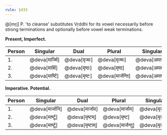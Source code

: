 ```yaml
---
rule: §433
---
```


@[mṛj] P. 'to cleanse' substitutes Vṛddhi for its vowel necessarily before strong terminations and optionally before vowel weak terminations.

**Present, Imperfect.**

| Person | Singular | Dual | Plural | Singular | Dual | Plural |
|--------|----------|------|--------|----------|------|--------|
| 1. | @deva[मार्ज्मि] | @deva[मृज्वः] | @deva[मृज्मः] | @deva[अमार्जम्] | @deva[अमृज्व] | @deva[अमृज्म] |
| 2. | @deva[मार्क्षि] | @deva[मृष्ठः] | @deva[मृष्ठ] | @deva[अमार्क्षीः] | @deva[अमृष्टम्] | @deva[अमृष्ट] |
| 3. | @deva[मार्ष्टि] | @deva[मृष्टः] | @deva[मार्जन्ति] | @deva[अमार्ष्ट] | @deva[अमृष्टाम्] | @deva[अमार्जन्] |

**Imperative. Potential.**

| Person | Singular | Dual | Plural | Singular | Dual | Plural |
|--------|----------|------|--------|----------|------|--------|
| 1. | @deva[मार्जानि] | @deva[मार्जाव] | @deva[मार्जाम] | @deva[मृज्याम्] | @deva[मृज्याव] | @deva[मृज्याम] |
| 2. | @deva[मार्ष्टु] | @deva[मृष्टम्] | @deva[मृष्ट] | @deva[मृज्याः] | @deva[मृज्यातम्] | @deva[मृज्यात] |
| 3. | @deva[मार्ष्टु] | @deva[मृष्टाम्] | @deva[मार्जन्तु] | @deva[मृज्यात्] | @deva[मृज्याताम्] | @deva[मृज्युः] |